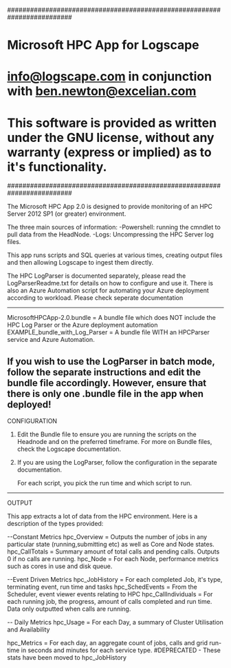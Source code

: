 #########################################################################
# Microsoft HPC App for Logscape
# info@logscape.com in conjunction with ben.newton@excelian.com
# This software is provided as written under the GNU license, without any warranty (express or implied) as to it's functionality.
#########################################################################

The Microsoft HPC App 2.0 is designed to provide monitoring of an HPC Server 2012 SP1 (or greater) environment. 

The three main sources of information: 
	-Powershell: running the cmndlet to pull data from the HeadNode. 
	-Logs: Uncompressing the HPC Server log files. 

This app runs scripts and SQL queries at various times, creating output files and then allowing Logscape to ingest them directly.

The HPC LogParser is documented separately, please read the LogParserReadme.txt for details on how to configure and use it. There is also an Azure Automation script for automating your Azure deployment according to workload. Please check seperate documentation

-----------------------------------------------------------------------
MicrosoftHPCApp-2.0.bundle = A bundle file which does NOT include the HPC Log Parser or the Azure deployment automation
EXAMPLE_bundle_with_Log_Parser = A bundle file WITH an HPCParser service and Azure Automation.

If you wish to use the LogParser in batch mode, follow the separate instructions and edit the bundle file accordingly.
However, ensure that there is only one .bundle file in the app when deployed! 
-----------------------------------------------------------------------

CONFIGURATION

1. Edit the Bundle file to ensure you are running the scripts on the Headnode and on the preferred timeframe. 
	For more on Bundle files, check the Logscape documentation.
2. If you are using the LogParser, follow the configuration in the separate documentation.

	For each script, you pick the run time and which script to run.


------------------------------------------------------------------------

OUTPUT

This app extracts a lot of data from the HPC environment. Here is a description of the types provided:

--Constant Metrics
hpc_Overview = Outputs the number of jobs in any particular state (running,submitting etc) as well as Core and Node states.
hpc_CallTotals = Summary amount of total calls and pending calls. Outputs 0 if no calls are running.
hpc_Node = For each Node, performance metrics such as cores in use and disk queue.

--Event Driven Metrics
hpc_JobHistory = For each completed Job, it's type, terminating event, run time and tasks
hpc_SchedEvents = From the Scheduler, event viewer events relating to HPC
hpc_CallIndividuals = For each running job, the progress, amount of calls completed and run time. Data only outputted when calls are running.

-- Daily Metrics
hpc_Usage = For each Day, a summary of Cluster Utilisation and Availability

hpc_Metrics = For each day, an aggregate count of jobs, calls and grid run-time in seconds and minutes for each service type.
#DEPRECATED - These stats have been moved to hpc_JobHistory
